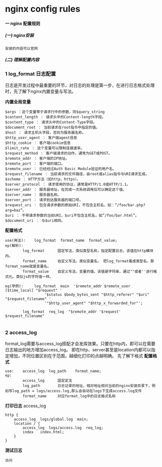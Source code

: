 # nginx config rules

#### 一 nginx 配置规则
<!-- > [测试用例](https://github.com/wanwusangzhi/WebStudy/blob/master/dayTest/commonTest/generator.html) -->
##### (一) 	nginx安装  
```
安装的内容可以官网
```

##### (二) 	理解配置内容
### 1	log_format	日志配置
日志是开发过程中最重要的环节，对日志的处理是第一步，在进行日志格式处理时，先了解下nginx内置变量与写法。

**内置全局变量**
```
$args ：这个变量等于请求行中的参数，同$query_string
$content_length ： 请求头中的Content-length字段。
$content_type ： 请求头中的Content-Type字段。
$document_root ： 当前请求在root指令中指定的值。
$host ： 请求主机头字段，否则为服务器名称。
$http_user_agent ： 客户端agent信息
$http_cookie ： 客户端cookie信息
$limit_rate ： 这个变量可以限制连接速率。
$request_method ： 客户端请求的动作，通常为GET或POST。
$remote_addr ： 客户端的IP地址。
$remote_port ： 客户端的端口。
$remote_user ： 已经经过Auth Basic Module验证的用户名。
$request_filename ： 当前请求的文件路径，由root或alias指令与URI请求生成。
$scheme ： HTTP方法（如http，https）。
$server_protocol ： 请求使用的协议，通常是HTTP/1.0或HTTP/1.1。
$server_addr ： 服务器地址，在完成一次系统调用后可以确定这个值。
$server_name ： 服务器名称。
$server_port ： 请求到达服务器的端口号。
$request_uri ： 包含请求参数的原始URI，不包含主机名，如：”/foo/bar.php?arg=baz”。
$uri ： 不带请求参数的当前URI，$uri不包含主机名，如”/foo/bar.html”。
$document_uri ： 与$uri相同。
```

**配置格式**
```
use(用法):	log_format	format_name	 format_value;
ep(解析):		
		log_format		固定写法，类似类型名称，指定配置日志，该值在http模块内。
		format_name		自定义写法，类似变量名。 把log_format看成类型名，那format_name就是变量名。
		format_value	自定义写法，变量的值。该值是字符串，通过""或者''进行格式化。类似js的字符值一样。

```

```
eg(举例): 	log_format  main  '$remote_addr $remote_user [$time_local] "$request" '
                  '$status $body_bytes_sent "$http_referer" "$uri" "$request_filename" '
                  '"$http_user_agent" "$http_x_forwarded_for"';

		log_format  req_log  "$remote_addr '$request' $request_filename"
					
```

### 2	access_log
format_log需要与access_log搭配才会发挥效果。只要在http内，即可以在需要日志输出的地方增加access_log。
即在http、server甚至是location内都可以指定增加，不同位置区别在于范围，越细化打印的点越明确。
先了解下格式
**配置格式**
```
use:	access_log	log_path	format_name;
ep:	
		access_log		固定定法
		log_path		日志记录的地址，相对地址相对当前的nginx安装目录下，例如写log_path = logs/access.log,那么会自动在logs下生成access.log文件
		format_name 	对应format_log中的日志格式名称
```
**打印日志**
access_log
```
http {
	access_log  logs/global.log  main;
	location / {
	    access_log  logs/access.log  req_log;
		index	index.html;
	}
}
```
**测试日志**
```
访问
```





